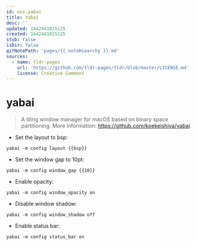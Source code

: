 ```yaml
---
id: osx.yabai
title: Yabai
desc: ''
updated: 1642441815125
created: 1642441815125
stub: false
isDir: false
gitNotePath: 'pages/{{ noteHiearchy }}.md'
sources:
  - name: tldr-pages
    url: 'https://github.com/tldr-pages/tldr/blob/master/LICENSE.md'
    license: Creative Commons
---
```

# yabai

> A tiling window manager for macOS based on binary space partitioning.
> More information: <https://github.com/koekeishiya/yabai>.

- Set the layout to bsp:

`yabai -m config layout {{bsp}}`

- Set the window gap to 10pt:

`yabai -m config window_gap {{10}}`

- Enable opacity:

`yabai -m config window_opacity on`

- Disable window shadow:

`yabai -m config window_shadow off`

- Enable status bar:

`yabai -m config status_bar on`

